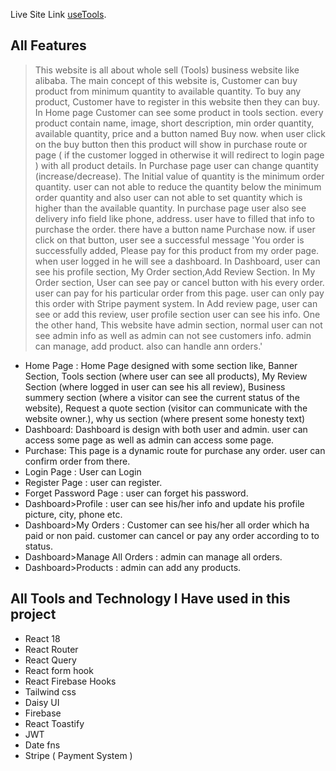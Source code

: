 
Live Site Link [useTools](https://manufacturer-website-11d73.web.app/).

## All Features
> This website is all about whole sell (Tools) business website like alibaba. The main concept of this website is, Customer can buy product from minimum quantity to available quantity. To buy any product, Customer have to register in this website then they can buy. In Home page Customer can see some product in tools section. every product contain name, image, short description, min order quantity, available quantity, price and a button named Buy now. when user click on the buy button then this product will show in purchase route or page ( if the customer logged in otherwise it will redirect to login page ) with all product details. In Purchase page user can change quantity (increase/decrease). The Initial value of quantity is the minimum order quantity. user can not able to reduce the quantity below the minimum order quantity and also user can not able to set quantity which is higher than the available quantity. In purchase page user also see delivery info field like phone, address. user have to filled that info to purchase the order. there have a button name Purchase now. if user click on that button, user see a successful message 'You order is successfully added, Please pay for this product from my order page. when user logged in he will see a dashboard. In Dashboard, user can see his profile section, My Order section,Add Review Section. In My Order section, User can see pay or cancel button with his every order. user can pay for his particular order from this page. user can only pay this order with Stripe payment system. In Add review page, user can see or add this review, user profile section user can see his info. One the other hand, This website have admin section, normal user can not see admin info as well as admin can not see customers info. admin can manage, add product. also can handle ann orders.' 

* Home Page : Home Page designed with some section like, Banner Section, Tools section (where user can see all products), My Review Section (where logged in user can see his all review), Business summery section (where a visitor can see the current status of the website),  Request a quote section (visitor can communicate with the website owner.), why us section (where present some honesty text)
* Dashboard: Dashboard is design with both user and admin. user can access some page as well as admin can access some page.
* Purchase: This page is a dynamic route for purchase any order. user can confirm order from there.
* Login Page : User can Login
* Register Page : user can register.
* Forget Password Page : user can forget his password.
* Dashboard>Profile : user can see his/her info and update his profile picture, city, phone etc.
* Dashboard>My Orders : Customer can see his/her all order which ha paid or non paid. customer can cancel or pay any order according to to status.
* Dashboard>Manage All Orders : admin can manage all orders.
* Dashboard>Products : admin can add any products.





## All Tools and Technology I Have used in this project
* React 18
* React Router
* React Query
* React form hook
* React Firebase Hooks
* Tailwind css
* Daisy UI
* Firebase
* React Toastify
* JWT
* Date fns
* Stripe ( Payment System )